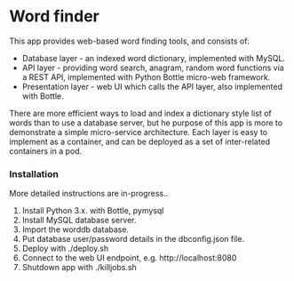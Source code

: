 
# Word finder

This app provides web-based word finding tools, and consists of:
- Database layer - an indexed word dictionary, implemented with MySQL.
- API layer - providing word search, anagram, random word functions via a REST API, implemented with Python Bottle micro-web framework.
- Presentation layer - web UI which calls the API layer, also implemented with Bottle.

There are more efficient ways to load and index a dictionary style list of words than to use a database server, but he purpose of this app is more to demonstrate a simple micro-service architecture. Each layer is easy to implement as a container, and can be deployed as a set of inter-related containers in a pod.

### Installation

More detailed instructions are in-progress..

  1. Install Python 3.x. with Bottle, pymysql
  2. Install MySQL database server.
  3. Import the worddb database.
  4. Put database user/password details in the dbconfig.json file.
  5. Deploy with ./deploy.sh
  6. Connect to the web UI endpoint, e.g. http://localhost:8080
  7. Shutdown app with ./killjobs.sh
 